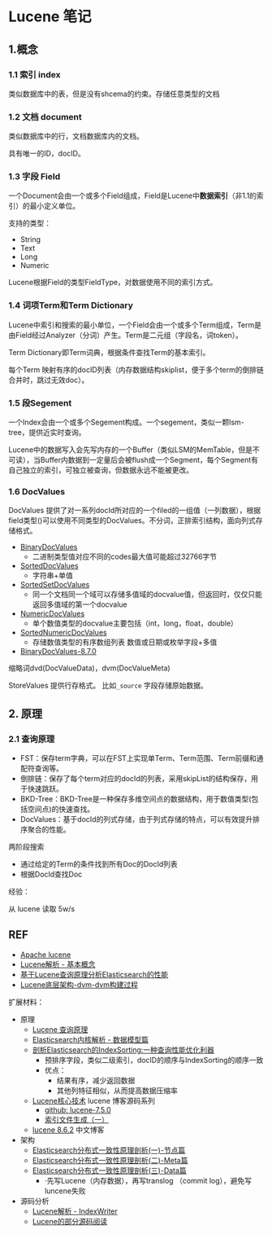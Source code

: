 # Lucene 笔记

## 1.概念

### 1.1 索引 index

类似数据库中的表，但是没有shcema的约束。存储任意类型的文档

### 1.2 文档 document

类似数据库中的行，文档数据库内的文档。

具有唯一的ID，docID。

### 1.3 字段 Field

一个Document会由一个或多个Field组成，Field是Lucene中**数据索引**（非1.1的索引）的最小定义单位。

支持的类型：

- String
- Text
- Long
- Numeric

Lucene根据Field的类型FieldType，对数据使用不同的索引方式。

### 1.4 词项Term和Term Dictionary

Lucene中索引和搜索的最小单位，一个Field会由一个或多个Term组成，Term是由Field经过Analyzer（分词）产生。Term是二元组（字段名，词token）。

Term Dictionary即Term词典，根据条件查找Term的基本索引。

每个Term 映射有序的docID列表（内存数据结构skiplist，便于多个term的倒排链合并时，跳过无效doc）。

### 1.5 段Segement

一个Index会由一个或多个Segement构成。一个segement，类似一颗lsm-tree，提供近实时查询。

Lucene中的数据写入会先写内存的一个Buffer（类似LSM的MemTable，但是不可读），当Buffer内数据到一定量后会被flush成一个Segment，每个Segment有自己独立的索引，可独立被查询，但数据永远不能被更改。

### 1.6 DocValues

DocValues 提供了对一系列docId所对应的一个filed的一组值（一列数据），根据field类型()可以使用不同类型的DocValues。不分词，正排索引结构，面向列式存储格式。

- [BinaryDocValues](https://www.amazingkoala.com.cn/Lucene/DocValues/2019/0412/49.html) 
  - 二进制类型值对应不同的codes最大值可能超过32766字节
- [SortedDocValues](https://www.amazingkoala.com.cn/Lucene/DocValues/2019/0219/34.html)
  - 字符串+单值
- [SortedSetDocValues](https://www.amazingkoala.com.cn/Lucene/DocValues/2019/0412/48.html)
  - 同一个文档同一个域可以存储多值域的docvalue值，但返回时，仅仅只能返回多值域的第一个docvalue
- [NumericDocValues](https://www.amazingkoala.com.cn/Lucene/DocValues/2019/0409/46.html)
  - 单个数值类型的docvalue主要包括（int，long，float，double）
- [SortedNumericDocValues](https://www.amazingkoala.com.cn/Lucene/DocValues/2019/0410/47.html)
  - 存储数值类型的有序数组列表   数值或日期或枚举字段+多值
- [BinaryDocValues-8.7.0](https://www.amazingkoala.com.cn/Lucene/DocValues/2020/1121/179.html)

缩略词dvd(DocValueData)，dvm(DocValueMeta)

StoreValues 提供行存格式。 比如`_source` 字段存储原始数据。

## 2. 原理

### 2.1 查询原理

- FST：保存term字典，可以在FST上实现单Term、Term范围、Term前缀和通配符查询等。
- 倒排链：保存了每个term对应的docId的列表，采用skipList的结构保存，用于快速跳跃。
- BKD-Tree：BKD-Tree是一种保存多维空间点的数据结构，用于数值类型(包括空间点)的快速查找。
- DocValues：基于docId的列式存储，由于列式存储的特点，可以有效提升排序聚合的性能。

两阶段搜索

- 通过给定的Term的条件找到所有Doc的DocId列表
- 根据DocId查找Doc


经验：

从 lucene 读取 5w/s


## REF

- [Apache lucene](https://lucene.apache.org/)
- [Lucene解析 - 基本概念](https://zhuanlan.zhihu.com/p/35469104)
- [基于Lucene查询原理分析Elasticsearch的性能](https://zhuanlan.zhihu.com/p/47951652)
- [Lucene底层架构-dvm-dvm构建过程](https://kkewwei.github.io/elasticsearch_learning/2019/11/15/Lucene%E5%BA%95%E5%B1%82%E6%9E%B6%E6%9E%84-dvm-dvm%E6%9E%84%E5%BB%BA%E8%BF%87%E7%A8%8B/)

扩展材料：

- 原理
  - [Lucene 查询原理](https://zhuanlan.zhihu.com/p/35814539)
  - [Elasticsearch内核解析 - 数据模型篇](https://zhuanlan.zhihu.com/p/34680841)
  - [剖析Elasticsearch的IndexSorting:一种查询性能优化利器](https://zhuanlan.zhihu.com/p/49206974)
    - 预排序字段，类似二级索引，docID的顺序与IndexSorting的顺序一致
    - 优点：
      - 结果有序，减少返回数据
      - 其他列特征相似，从而提高数据压缩率
  - [Lucene核心技术](https://www.amazingkoala.com.cn/Lucene/2019/1205/115.html) lucene 博客源码系列
    - [github: lucene-7.5.0](https://github.com/LuXugang/Lucene-7.5.0)
    - [索引文件生成（一）](https://www.amazingkoala.com.cn/Lucene/Index/2019/1226/121.html)
  - [lucene 8.6.2](https://kkewwei.github.io/elasticsearch_learning/categories/Lucene/) 中文博客
- 架构
  - [Elasticsearch分布式一致性原理剖析(一)-节点篇](https://zhuanlan.zhihu.com/p/34858035)
  - [Elasticsearch分布式一致性原理剖析(二)-Meta篇](https://zhuanlan.zhihu.com/p/35283785)
  - [Elasticsearch分布式一致性原理剖析(三)-Data篇](https://zhuanlan.zhihu.com/p/35285514)
    - ·先写Lucene（内存数据），再写translog  （commit log），避免写luncene失败
- 源码分析
  - [Lucene解析 - IndexWriter](https://zhuanlan.zhihu.com/p/35795070)
  - [Lucene的部分源码阅读](https://zhuanlan.zhihu.com/p/367391355)